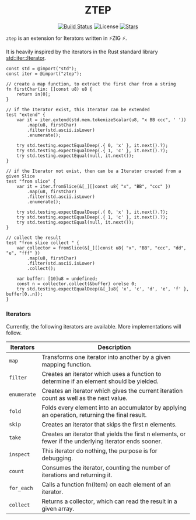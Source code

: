 <div align="center">

# ZTEP 

[![Build Status](https://img.shields.io/github/actions/workflow/status/lima1909/ztep/ci.yaml?style=for-the-badge)](https://github.com/lima1909/ztep/actions)
![License](https://img.shields.io/github/license/lima1909/ztep?style=for-the-badge)
[![Stars](https://img.shields.io/github/stars/lima1909/ztep?style=for-the-badge)](https://github.com/lima1909/ztep/stargazers)

</div>

`ztep` is an extension for Iterators written in ⚡ZIG ⚡.

It is heavily inspired by the iterators in the Rust standard library [std::iter::Iterator](https://doc.rust-lang.org/std/iter/trait.Iterator.html).


```zig
const std = @import("std");
const iter = @import("ztep");

// create a map function, to extract the first char from a string
fn firstChar(in: []const u8) u8 {
    return in[0];
}

// if the Iterator exist, this Iterator can be extended
test "extend" {
    var it = iter.extend(std.mem.tokenizeScalar(u8, "x BB ccc", ' '))
        .map(u8, firstChar)
        .filter(std.ascii.isLower)
        .enumerate();

    try std.testing.expectEqualDeep(.{ 0, 'x' }, it.next().?);
    try std.testing.expectEqualDeep(.{ 1, 'c' }, it.next().?);
    try std.testing.expectEqual(null, it.next());
}

// if the Iterator not exist, then can be a Iterator created from a given Slice
test "from slice" {
    var it = iter.fromSlice(&[_][]const u8{ "x", "BB", "ccc" })
        .map(u8, firstChar)
        .filter(std.ascii.isLower)
        .enumerate();

    try std.testing.expectEqualDeep(.{ 0, 'x' }, it.next().?);
    try std.testing.expectEqualDeep(.{ 1, 'c' }, it.next().?);
    try std.testing.expectEqual(null, it.next());
}

// collect the result
test "from slice collect " {
    var collector = fromSlice(&[_][]const u8{ "x", "BB", "ccc", "dd", "e", "fff" })
        .map(u8, firstChar)
        .filter(std.ascii.isLower)
        .collect();

    var buffer: [10]u8 = undefined;
    const n = collector.collect(&buffer) orelse 0;
    try std.testing.expectEqualDeep(&[_]u8{ 'x', 'c', 'd', 'e', 'f' }, buffer[0..n]);
}
```

### Iterators

Currently, the following iterators are available. More implementations will follow.

| Iterators    | Description                                                                                            |
|--------------|--------------------------------------------------------------------------------------------------------|
| `map`        | Transforms one iterator into another by a given mapping function.                                      |
| `filter`     | Creates an iterator which uses a function to determine if an element should be yielded.                |
| `enumerate`  | Creates an iterator which gives the current iteration count as well as the next value.                 |
| `fold`       | Folds every element into an accumulator by applying an operation, returning the final result.          |
| `skip`       | Creates an iterator that skips the first n elements.                                                   |
| `take`       | Creates an iterator that yields the first n elements, or fewer if the underlying iterator ends sooner. |
| `inspect`    | This iterator do nothing, the purpose is for debugging.                                                |
| `count`      | Consumes the iterator, counting the number of iterations and returning it.                             |
| `for_each`   | Calls a function fn(Item) on each element of an iterator.                                              |
| `collect`    | Returns a collector, which can read the result in a given array.                                       |
